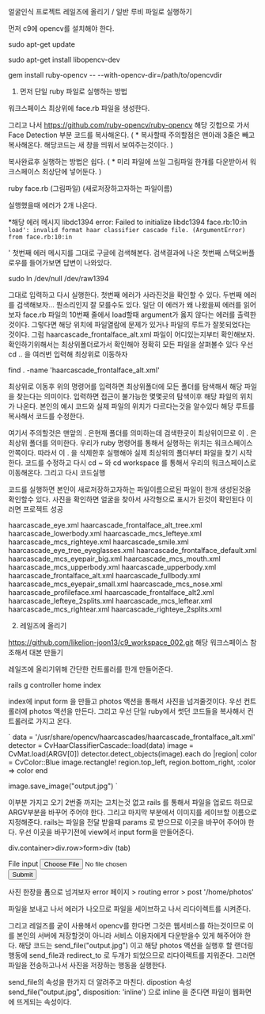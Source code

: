 얼굴인식 프로젝트 레일즈에 올리기 / 일반 루비 파일로 실행하기 

먼저 c9에 opencv를 설치해야 한다. 

sudo apt-get update

sudo apt-get install libopencv-dev

gem install ruby-opencv -- --with-opencv-dir=/path/to/opencvdir

1. 먼저 단일 ruby 파일로 실행하는 방법

워크스페이스 최상위에 face.rb 파일을 생성한다.

그리고 나서 https://github.com/ruby-opencv/ruby-opencv 해당 깃헙으로 가서 Face Detection 부분 코드를 복사해온다. 
( * 복사할때 주의할점은 맨아래 3줄은 빼고 복사해온다. 해당코드는 새 창을 띄워서 보여주는것이다. )

복사완료후 실행하는 방법은 쉽다. 
( * 미리 파일에 쓰일 그림파일 한개를 다운받아서 워크스페이스 최상단에 넣어둔다. )

ruby face.rb (그림파일) (새로저장하고자하는 파일이름)

실행했을때 에러가 2개 나온다. 

*해당 에러 메시지 
    libdc1394 error: Failed to initialize libdc1394
    face.rb:10:in `load': invalid format haar classifier cascade file. (ArgumentError)
        from face.rb:10:in `<main>'
첫번째 에러 메시지를 그대로 구글에 검색해본다. 
검색결과에 나온 첫번째 스택오버플로우를 들어가보면 답변이 나와있다. 

sudo ln /dev/null /dev/raw1394

그대로 입력하고 다시 실행한다. 첫번째 에러가 사라진것을 확인할 수 있다. 
두번째 에러를 검색해보자... 뭔소리인지 잘 모를수도 있다.
일단 이 에러가 왜 나왔을찌 에러를 읽어보자 
face.rb 파일의 10번째 줄에서 load할때 argument가 옳지 않다는 에러를 출력한것이다.
그렇다면 해당 위치에 파일열람에 문제가 있거나 파일의 루트가 잘못되었다는 것이다. 
그럼 haarcascade_frontalface_alt.xml 파일이 어디있는지부터 확인해보자. 
확인하기위해서는 최상위폴더로가서 확인해야 정확히 모든 파일을 살펴볼수 있다 우선 cd .. 을 여러번 입력해 최상위로 이동하자

find . -name 'haarcascade_frontalface_alt.xml' 

최상위로 이동후 위의 명령어를 입력하면 최상위폴더에 모든 폴더를 탐색해서 해당 파일을 찾는다는 의미이다. 
입력하면 접근이 불가능한 몇몇곳의 탐색이후 해당 파일의 위치가 나온다.
본인의 예시 코드와 실제 파일의 위치가 다르다는것을 알수있다 해당 루트를 복사해서 코드를 수정한다. 

여기서 주의할것은 맨앞의 . 은현재 폴더를 의미하는데 검색한곳이 최상위이므로 이 . 은 최상위 폴더를 의미한다. 
우리가 ruby 명령어를 통해서 실행하는 위치는 워크스페이스 안쪽이다. 
따라서 이 . 을 삭제한후 실행해야 실제 최상위의 폴더부터 파일을 찾기 시작한다. 
코드를 수정하고 다시 cd ~ 와 cd workspace 를 통해서 우리의 워크스페이스로 이동해온다. 
그리고 다시 코드실행 

코드를 실행하면 본인이 새로저장하고자하는 파일이름으로된 파일이 한개 생성된것을 확인할수 있다. 
사진을 확인하면 얼굴을 찾아서 사각형으로 표시가 된것이 확인된다 이러면 프로젝트 성공

haarcascade_eye.xml                  haarcascade_frontalface_alt_tree.xml  haarcascade_lowerbody.xml          haarcascade_mcs_lefteye.xml   haarcascade_mcs_righteye.xml      haarcascade_smile.xml
haarcascade_eye_tree_eyeglasses.xml  haarcascade_frontalface_default.xml   haarcascade_mcs_eyepair_big.xml    haarcascade_mcs_mouth.xml     haarcascade_mcs_upperbody.xml     haarcascade_upperbody.xml
haarcascade_frontalface_alt.xml      haarcascade_fullbody.xml              haarcascade_mcs_eyepair_small.xml  haarcascade_mcs_nose.xml      haarcascade_profileface.xml
haarcascade_frontalface_alt2.xml     haarcascade_lefteye_2splits.xml       haarcascade_mcs_leftear.xml        haarcascade_mcs_rightear.xml  haarcascade_righteye_2splits.xml

2. 레일즈에 올리기

https://github.com/likelion-joon13/c9_workspace_002.git
해당 워크스페이스 참조해서 대본 만들기 

레일즈에 올리기위해 간단한 컨트롤러를 한개 만들어준다. 

rails g controller home index

index에 input form 을 만들고 photos 액션을 통해서 사진을 넘겨줄것이다. 
우선 컨트롤러에 photos 액션을 만든다. 
그리고 우선 단일 ruby에서 썻던 코드들을 복사해서 컨트롤러로 가지고 온다. 

`
data = '/usr/share/opencv/haarcascades/haarcascade_frontalface_alt.xml'
detector = CvHaarClassifierCascade::load(data)
image = CvMat.load(ARGV[0])
detector.detect_objects(image).each do |region|
  color = CvColor::Blue
  image.rectangle! region.top_left, region.bottom_right, :color => color
end

image.save_image("output.jpg")
`

이부분 가지고 오기 2번줄 까지는 고치는것 없고 rails 를 통해서 파일을 업로드 하므로 
ARGV부분을 바꾸어 주어야 한다. 
그리고 마지막 부분에서 이미지를 세이브할 이름으로 지정해준다. 
rails는 파일을 전달 받을때 params 로 받으므로 이곳을 바꾸어 주어야 한다. 
우선 이곳을 바꾸기전에 view에서 input form을 만들어준다. 

div.container>div.row>form>div (tab)

<div class="container">
    <div class="row">
        <form action="/home/photos" method="POST" enctype="multipart/form-data">
            <div>
                <label>File input</label>
                <input name="input_file" type="file" ></input>
            </div>
            <button type="submit">Submit</button>
        </form>
    </div>
</div>

사진 한장을 폼으로 넘겨보자
error 페이지 > routing error > post '/home/photos'

파일을 보내고 나서 에러가 나오므로 파일을 세이브하고 나서 리다이렉트를 시켜준다. 

그리고 레일즈를 굳이 사용해서 opencv를 한다면 그것은 웹서비스를 하는것이므로 
이를 본인의 서버에 저장할것이 아니라 서비스 이용자에게 다운받을수 있게 해주어야 한다. 
해당 코드는 
send_file("output.jpg") 이고 
해당 photos 액션을 실행후 할 랜더링 행동에 send_file과 redirect_to 로 두개가 되었으므로 리다이렉트를 지워준다. 
그러면 파일을 전송하고나서 사진을 저장하는 행동을 실행한다. 

send_file의 속성을 한가지 더 알려주고 마친다. 
dipostion 속성
  send_file("output.jpg", disposition: 'inline')
  으로 inline 을 준다면 파일이 웹화면에 뜨게되는 속성이다.